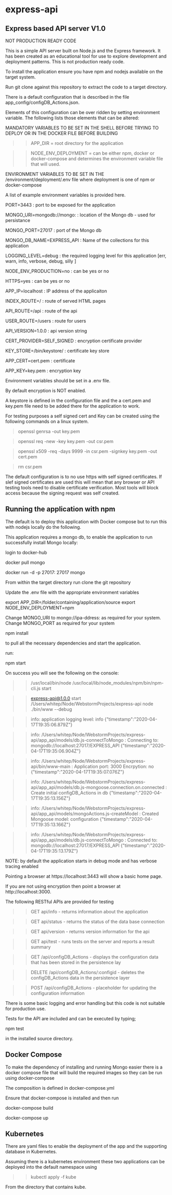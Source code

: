 # express-api

## Express based API server V1.0

NOT PRODUCTION READY CODE

This is a simple API server built on Node.js and the Express framework. It has been created as an educational 
tool for use to explore development and deployment patterns. This is not production ready code. 

To install the application ensure you have npm and nodejs available on the target system. 

Run git clone against this repository to extract the code to a target directory.

There is a default configuration that is described in the file app_config/configDB_Actions.json.

Elements of this configuration can be over ridden by setting environment variable. The following lists those elements 
that can be altered:

MANDATORY VARIABLES TO BE SET IN THE SHELL BEFORE TRYING TO DEPLOY OR IN THE DOCKER FILE BEFORE BUILDING

>>APP_DIR = root directory for the application

>>NODE_ENV_DEPLOYMENT = can be either npm, docker or docker-compose and determines the environment variable file that will
used.

ENVIRONMENT VARIABLES TO BE SET IN THE /environment/deployment/.env file where deployment is one of npm or docker-compose

A list of example environment variables is provided here. 

PORT=3443 : port to be exposed for the application 

MONGO_URI=mongodb://mongo: : location of the Mongo db - used for persistance

MONGO_PORT=27017 : port of the Mongo db

MONGO_DB_NAME=EXPRESS_API : Name of the collections for this application

LOGGING_LEVEL=debug : the required logging level for this application [err, warn, info, verbose, debug, silly ]

NODE_ENV_PRODUCTION=no : can be yes or no

HTTPS=yes : can be yes or no

APP_IP=localhost : IP address of the applicaiton

INDEX_ROUTE=/ : route of served HTML pages

API_ROUTE=/api : route of the api

USER_ROUTE=/users : route for users

API_VERSION=1.0.0 : api version string

CERT_PROVIDER=SELF_SIGNED : encryption certificate provider

KEY_STORE=/bin/keystore/ : certificate key store

APP_CERT=cert.pem : certificate

APP_KEY=key.pem : encryption key

Environment variables should be set in  a .env file.

By default encryption is NOT enabled. 

A keystore is defined in the configuration file and the a cert.pem and key.pem file need to be added there for the
application to work. 

For testing purposes a self signed cert and Key can be created using the following commands on a linux system. 

>openssl genrsa -out key.pem

>openssl req -new -key key.pem -out csr.pem

>openssl x509 -req -days 9999 -in csr.pem -signkey key.pem -out cert.pem

>rm csr.pem

The default configuration is to no use https with self signed certificates. If slef signed certificates are used
this will mean that any browser or API testing tools need to disable certificate verification. Most tools will block 
access because the signing request was self created. 

## Running the application with npm

The default is to deploy this application with Docker compose but to run this with nodejs locally do the following. 

This application requires a mongo db, to enable the application to run successfully install Mongo locally:

login to docker-hub

docker pull mongo

docker run -d -p 27017: 27017 mongo 

From within the target directory run clone the git repository

Update the .env file with the appropriate environment variables

export APP_DIR=/folder/containing/application/source
export NODE_ENV_DEPLOYMENT=npm

Change MONGO_URI to mongo://ipa-ddress: as required for your system. 
Change MONGO_PORT as required for your system

npm install 

to pull all the necessary dependencies and start the application.

run:

npm start

On success you will see the following on the console:

>>/usr/local/bin/node /usr/local/lib/node_modules/npm/bin/npm-cli.js start

>> express-api@1.0.0 start /Users/whitep/Node/WebstormProjects/express-api
>> node ./bin/www --debug

>>info: application logging level: info {"timestamp":"2020-04-17T19:35:06.879Z"}

>>info: /Users/whitep/Node/WebstormProjects/express-api/app_api/models/db.js-connectToMongo : Connecting to: mongodb://localhost:27017/EXPRESS_API {"timestamp":"2020-04-17T19:35:06.904Z"}

>>info: /Users/whitep/Node/WebstormProjects/express-api/bin/www-main : Application port: 3000 Encrpytion: no {"timestamp":"2020-04-17T19:35:07.076Z"}

>>info: /Users/whitep/Node/WebstormProjects/express-api/app_api/models/db.js-mongoose.connection.on.connected : Create initial configDB_Actions in db {"timestamp":"2020-04-17T19:35:13.156Z"}

>>info: /Users/whitep/Node/WebstormProjects/express-api/app_api/models/mongoActions.js-createModel : Created Mongoose model: configuration {"timestamp":"2020-04-17T19:35:13.166Z"}

>>info: /Users/whitep/Node/WebstormProjects/express-api/app_api/models/db.js-connectToMongo : Connected to: mongodb://localhost:27017/EXPRESS_API {"timestamp":"2020-04-17T19:35:13.179Z"}



NOTE: by default the application starts in debug mode and has verbose tracing enabled

Pointing a browser at https://localhost:3443 will show a basic home page. 

If you are not using encryption then point a browser at http://localhost:3000. 

The following RESTful APIs are provided for testing

>>GET api/info - returns information about the application

>>GET api/status - returns the status of the data base connection

>>GET api/version - returns version information for the api

>>GET api/test - runs tests on the server and reports a result summary

>>GET /api/configDB_Actions - displays the configuration data that has been stored in the persistence lay

>>DELETE /api/configDB_Actions/:configid - deletes the configDB_Actions data in the persistence layer

>>POST /api/configDB_Actions - placeholder for updating the configuration information

There is some basic logging and error handling but this code is not suitable for production use. 

Tests for the API are included and can be executed by typing; 

npm test

in the installed source directory.


## Docker Compose

To make the dependency of installing and running Mongo easier there is a docker compose file that will build the required
images so they can be run using docker-compose

The composition is defined in docker-compose.yml

Ensure that docker-compose is installed and then run

docker-compose build

docker-compose up


## Kubernetes

There are yaml files to enable the deployment of the app and the supporting database in Kubernetes.

Assuming there is a kubernetes environment these two applications can be deployed into the default namespace using

>>kubectl apply -f kube

From the directory that contains kube. 

